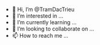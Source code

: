 - 👋 Hi, I’m @TramDacTrieu
- 👀 I’m interested in ...
- 🌱 I’m currently learning ...
- 💞️ I’m looking to collaborate on ...
- 📫 How to reach me ...

<!---
TramDacTrieu/TramDacTrieu is a ✨ special ✨ repository because its `README.md` (this file) appears on your GitHub profile.
You can click the Preview link to take a look at your changes.
--->
